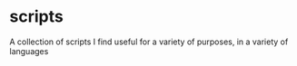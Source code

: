 scripts
=======

A collection of scripts I find useful for a variety of purposes, in a variety of languages
